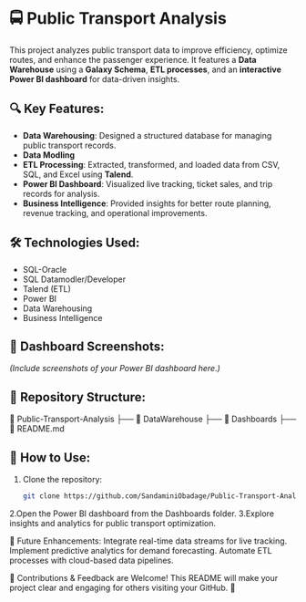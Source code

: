 # 🚍 Public Transport Analysis

This project analyzes public transport data to improve efficiency, optimize routes, and enhance the passenger experience. It features a **Data Warehouse** using a **Galaxy Schema**, **ETL processes**, and an **interactive Power BI dashboard** for data-driven insights.

## 🔍 Key Features:
- **Data Warehousing**: Designed a structured database for managing public transport records.
- **Data Modling**
- **ETL Processing**: Extracted, transformed, and loaded data from CSV, SQL, and Excel using **Talend**.
- **Power BI Dashboard**: Visualized live tracking, ticket sales, and trip records for analysis.
- **Business Intelligence**: Provided insights for better route planning, revenue tracking, and operational improvements.

## 🛠 Technologies Used:
- SQL-Oracle
- SQL Datamodler/Developer
- Talend (ETL)  
- Power BI  
- Data Warehousing  
- Business Intelligence  

## 📸 Dashboard Screenshots:
*(Include screenshots of your Power BI dashboard here.)*

## 📂 Repository Structure:
📁 Public-Transport-Analysis
├── 📁 DataWarehouse
├── 📁 Dashboards
├── 📄 README.md


## 🚀 How to Use:
1. Clone the repository:  
   ```bash
   git clone https://github.com/SandaminiObadage/Public-Transport-Analysis.git

2.Open the Power BI dashboard from the Dashboards folder.
3.Explore insights and analytics for public transport optimization.

📌 Future Enhancements:
Integrate real-time data streams for live tracking.
Implement predictive analytics for demand forecasting.
Automate ETL processes with cloud-based data pipelines.

🌟 Contributions & Feedback are Welcome!
This README will make your project clear and engaging for others visiting your GitHub. 🚀



